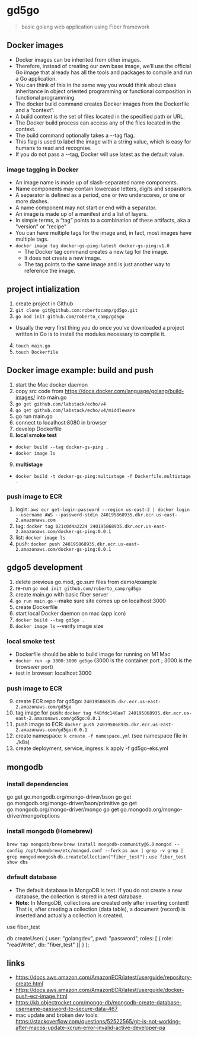 # gd5go
> basic golang web application using Fiber framework
## Docker images
- Docker images can be inherited from other images. 
- Therefore, instead of creating our own base image, we’ll use the official Go image that already has all the tools and packages to compile and run a Go application. 
- You can think of this in the same way you would think about class inheritance in object oriented programming or functional composition in functional programming.
- The docker build command creates Docker images from the Dockerfile and a “context”. 
- A build context is the set of files located in the specified path or URL. 
- The Docker build process can access any of the files located in the context.
- The build command optionally takes a --tag flag. 
- This flag is used to label the image with a string value, which is easy for humans to read and recognise. 
- If you do not pass a --tag, Docker will use latest as the default value.
### image tagging in Docker
- An image name is made up of slash-separated name components. 
- Name components may contain lowercase letters, digits and separators. 
- A separator is defined as a period, one or two underscores, or one or more dashes. 
- A name component may not start or end with a separator.
- An image is made up of a manifest and a list of layers. 
- In simple terms, a “tag” points to a combination of these artifacts, aka a "version" or "recipe" 
- You can have multiple tags for the image and, in fact, most images have multiple tags. 
- `docker image tag docker-gs-ping:latest docker-gs-ping:v1.0`
   + The Docker tag command creates a new tag for the image. 
   + It does not create a new image. 
   + The tag points to the same image and is just another way to reference the image.
## project intialization
1. create project in Github
2. `git clone git@github.com:robertocamp/gd5go.git`
3. `go mod init github.com/roberto_camp/gd5go`
  - Usually the very first thing you do once you’ve downloaded a project written in Go is to install the modules necessary to compile it.
4. `touch main.go`
5. `touch Dockerfile`
## Docker image example: build and push
1. start the Mac docker daemon
2. copy src code from https://docs.docker.com/language/golang/build-images/ into main.go
3. `go get github.com/labstack/echo/v4`
4. `go get github.com/labstack/echo/v4/middleware`
5. go run main.go
6. connect to localhost:8080 in browser
7. develop Dockerfile
8. **local smoke test**
  - `docker build --tag docker-gs-ping .`
  - `docker image ls`
9. **multistage**
  - `docker build -t docker-gs-ping:multistage -f Dockerfile.multistage .`
### push image to ECR
1. login:  `aws ecr get-login-password --region us-east-2 | docker login --username AWS --password-stdin 240195868935.dkr.ecr.us-east-2.amazonaws.com`
2. tag: `docker tag 021c0d4a2224 240195868935.dkr.ecr.us-east-2.amazonaws.com/docker-gs-ping:0.0.1`
3. list:  `docker image ls`
4. push: `docker push 240195868935.dkr.ecr.us-east-2.amazonaws.com/docker-gs-ping:0.0.1`

## gdgo5 development
1. delete previous go.mod, go.sum files from demo/example 
2. re-run `go mod init github.com/roberto_camp/gd5go`
3. create main.go with basic fiber server
4. `go run main.go`  --make sure site comes up on localhost:3000
5. create Dockerfile
6. start local Docker daemon on mac (app icon)
7. `docker build --tag gd5go .`
8. `docker image ls`  --verify image size
### local smoke test
- Dockerfile should be able to build image for running on M1 Mac
- `docker run -p 3000:3000 gd5go`  (3000 is the container port ; 3000 is the browswer port)
- test in browser: localhost:3000 
### push image to ECR
9. create ECR repo for gd5go: `240195868935.dkr.ecr.us-east-2.amazonaws.com/gd5go`
10. tag image for push: `docker tag f48fdc146ae7 240195868935.dkr.ecr.us-east-2.amazonaws.com/gd5go:0.0.1`
11. push image to ECR: `docker push 240195868935.dkr.ecr.us-east-2.amazonaws.com/gd5go:0.0.1`
12. create namespace: `k create -f namespace.yml` (see namespace file in ./k8s)
13. create deployment, service, ingress: k apply -f gd5go-eks.yml
## mongodb
### install dependencies
go get go.mongodb.org/mongo-driver/bson
go get go.mongodb.org/mongo-driver/bson/primitive
go get go.mongodb.org/mongo-driver/mongo
go get go.mongodb.org/mongo-driver/mongo/options
### install mongodb (Homebrew)
`brew tap mongodb/brew`
`brew install mongodb-community@6.0`
`mongod --config /opt/homebrew/etc/mongod.conf --fork`
`ps aux | grep -v grep | grep mongod`
`mongosh`
`db.createCollection("fiber_test");`
`use fiber_test`
`show dbs`
### default database
- The default database in MongoDB is test. If you do not create a new database, the collection is stored in a test database.
- **Note:** In MongoDB, collections are created only after inserting content! That is, after creating a collection (data table), a document (record) is inserted and actually a collection is created.

use fiber_test

db.createUser(
  {
    user: "golangdev",
    pwd: "password",
    roles: [ { role: "readWrite", db: "fiber_test" }]
  }
);

## links
- https://docs.aws.amazon.com/AmazonECR/latest/userguide/repository-create.html
- https://docs.aws.amazon.com/AmazonECR/latest/userguide/docker-push-ecr-image.html
- https://kb.objectrocket.com/mongo-db/mongodb-create-database-username-password-to-secure-data-467
- mac update and broken dev tools: https://stackoverflow.com/questions/52522565/git-is-not-working-after-macos-update-xcrun-error-invalid-active-developer-pa
